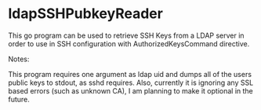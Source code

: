 # ldapSSHPubkeyReader

This go program can be used to retrieve SSH Keys from a LDAP server in order to use in SSH configuration with AuthorizedKeysCommand directive.


Notes:

This program requires one argument as ldap uid and dumps all of the users public keys to stdout, as sshd requires. Also, currently it is ignoring any SSL based errors (such as unknown CA), I am planning to make it optional in the future.
